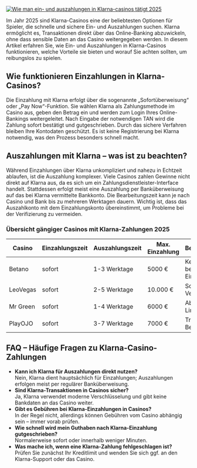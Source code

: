 [![Wie man ein- und auszahlungen in Klarna-casinos tätigt 2025](https://123-caf.pages.dev/gitsignup.png)](https://vrmoo.ru/Bt82HjjY)

<p>Im Jahr 2025 sind Klarna-Casinos eine der beliebtesten Optionen für Spieler, die schnelle und sichere Ein- und Auszahlungen suchen. Klarna ermöglicht es, Transaktionen direkt über das Online-Banking abzuwickeln, ohne dass sensible Daten an das Casino weitergegeben werden. In diesem Artikel erfahren Sie, wie Ein- und Auszahlungen in Klarna-Casinos funktionieren, welche Vorteile sie bieten und worauf Sie achten sollten, um reibungslos zu spielen.</p>  <h2>Wie funktionieren Einzahlungen in Klarna-Casinos?</h2> <p>Die Einzahlung mit Klarna erfolgt über die sogenannte „Sofortüberweisung“ oder „Pay Now“-Funktion. Sie wählen Klarna als Zahlungsmethode im Casino aus, geben den Betrag ein und werden zum Login Ihres Online-Bankings weitergeleitet. Nach Eingabe der notwendigen TAN wird die Zahlung sofort bestätigt und gutgeschrieben. Durch das sichere Verfahren bleiben Ihre Kontodaten geschützt. Es ist keine Registrierung bei Klarna notwendig, was den Prozess besonders schnell macht.</p>  <h2>Auszahlungen mit Klarna – was ist zu beachten?</h2> <p>Während Einzahlungen über Klarna unkompliziert und nahezu in Echtzeit ablaufen, ist die Auszahlung komplexer. Viele Casinos zahlen Gewinne nicht direkt auf Klarna aus, da es sich um ein Zahlungsdienstleister-Interface handelt. Stattdessen erfolgt meist eine Auszahlung per Banküberweisung auf das bei Klarna vermittelte Bankkonto. Die Bearbeitungszeit kann je nach Casino und Bank bis zu mehreren Werktagen dauern. Wichtig ist, dass das Auszahlkonto mit dem Einzahlungskonto übereinstimmt, um Probleme bei der Verifizierung zu vermeiden.</p>  <h3>Übersicht gängiger Casinos mit Klarna-Zahlungen 2025</h3> <table>   <thead>     <tr>       <th>Casino</th>       <th>Einzahlungszeit</th>       <th>Auszahlungszeit</th>       <th>Max. Einzahlung</th>       <th>Besonderheiten</th>     </tr>   </thead>   <tbody>     <tr>       <td>Betano</td>       <td>sofort</td>       <td>1-3 Werktage</td>       <td>5000 €</td>       <td>Keine Gebühren bei Einzahlungen</td>     </tr>     <tr>       <td>LeoVegas</td>       <td>sofort</td>       <td>2-5 Werktage</td>       <td>10.000 €</td>       <td>Schnelle Verifizierung</td>     </tr>     <tr>       <td>Mr Green</td>       <td>sofort</td>       <td>1-4 Werktage</td>       <td>6000 €</td>       <td>Ab 18 Jahren, Limits möglich</td>     </tr>     <tr>       <td>PlayOJO</td>       <td>sofort</td>       <td>3-7 Werktage</td>       <td>7000 €</td>       <td>Transparente Bedingungen</td>     </tr>   </tbody> </table>  <h2>FAQ – Häufige Fragen zu Klarna-Casino-Zahlungen</h2> <ul>   <li><strong>Kann ich Klarna für Auszahlungen direkt nutzen?</strong><br>Nein, Klarna dient hauptsächlich für Einzahlungen; Auszahlungen erfolgen meist per regulärer Banküberweisung.</li>   <li><strong>Sind Klarna-Transaktionen in Casinos sicher?</strong><br>Ja, Klarna verwendet moderne Verschlüsselung und gibt keine Bankdaten an das Casino weiter.</li>   <li><strong>Gibt es Gebühren bei Klarna-Einzahlungen in Casinos?</strong><br>In der Regel nicht, allerdings können Gebühren vom Casino abhängig sein – immer vorab prüfen.</li>   <li><strong>Wie schnell wird mein Guthaben nach Klarna-Einzahlung gutgeschrieben?</strong><br>Normalerweise sofort oder innerhalb weniger Minuten.</li>   <li><strong>Was mache ich, wenn eine Klarna-Zahlung fehlgeschlagen ist?</strong><br>Prüfen Sie zunächst Ihr Kreditlimit und wenden Sie sich ggf. an den Klarna-Support oder das Casino.</li> </ul>